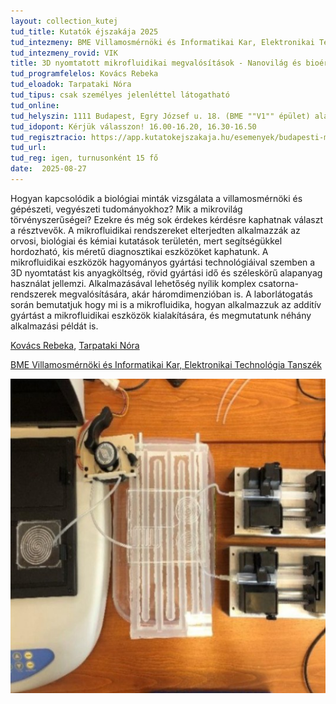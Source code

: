 ```yaml
---
layout: collection_kutej
tud_title: Kutatók éjszakája 2025
tud_intezmeny: BME Villamosmérnöki és Informatikai Kar, Elektronikai Technológia Tanszék
tud_intezmeny_rovid: VIK
title: 3D nyomtatott mikrofluidikai megvalósítások - Nanovilág és bioérzékelők
tud_programfelelos: Kovács Rebeka
tud_eloadok: Tarpataki Nóra
tud_tipus: csak személyes jelenléttel látogatható
tud_online: 
tud_helyszin: 1111 Budapest, Egry József u. 18. (BME ""V1"" épület) alagsor, BME ETT laboratóriumok
tud_idopont: Kérjük válasszon! 16.00-16.20, 16.30-16.50
tud_regisztracio: https://app.kutatokejszakaja.hu/esemenyek/budapesti-muszaki-es-gazdasagtudomanyi-egyetem-bme/3d-nyomtatott-mikrofluidikai-megvalositasok-nanovilag-es-bioerzekelok-1
tud_url: 
tud_reg: igen, turnusonként 15 fő
date:  2025-08-27
---
```


Hogyan kapcsolódik a biológiai minták vizsgálata a villamosmérnöki és gépészeti, vegyészeti tudományokhoz? Mik a mikrovilág törvényszerűségei? Ezekre és még sok érdekes kérdésre kaphatnak választ a résztvevők. 
A mikrofluidikai rendszereket elterjedten alkalmazzák az orvosi, biológiai és kémiai kutatások területén, mert segítségükkel hordozható, kis méretű diagnosztikai eszközöket kaphatunk. 
A mikrofluidikai eszközök hagyományos gyártási technológiáival szemben a 3D nyomtatást kis anyagköltség, rövid gyártási idő és széleskörű alapanyag használat jellemzi. 
Alkalmazásával lehetőség nyílik komplex csatorna-rendszerek megvalósítására, akár háromdimenzióban is. 
A laborlátogatás során bemutatjuk hogy mi is a mikrofluidika, hogyan alkalmazzuk az additív gyártást a mikrofluidikai eszközök kialakítására, és megmutatunk néhány alkalmazási példát is.

[Kovács Rebeka](https://tudprog.bme.hu/kutatok_ejszakaja/profilok/kovacs_rebeka), [Tarpataki Nóra](https://tudprog.bme.hu/kutatok_ejszakaja/profilok/tarpataki_nora)

[BME Villamosmérnöki és Informatikai Kar, Elektronikai Technológia Tanszék](https://www.ett.bme.hu/)

![3D nyomtatott mikrofluidikai megvalósítások - Nanovilág és bioérzékelők](../2025/images/3d-nyomtatott-mikrofluidikai-megvalositasok.jpg)
